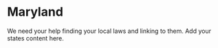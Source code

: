 # Maryland

We need your help finding your local laws and linking to them. Add your states content here.